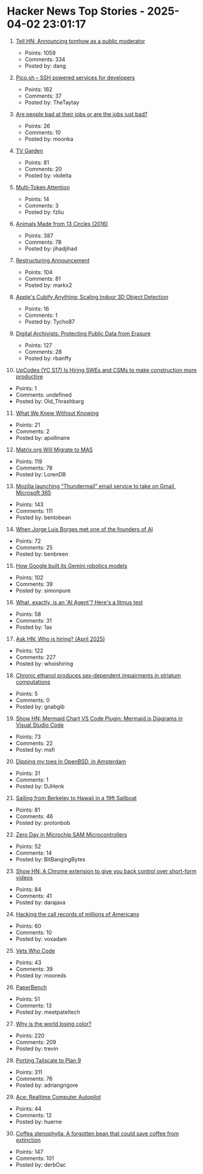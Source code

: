 # Hacker News Top Stories - 2025-04-02 23:01:17

1. [Tell HN: Announcing tomhow as a public moderator](undefined)
   - Points: 1059
   - Comments: 334
   - Posted by: dang

2. [Pico.sh – SSH powered services for developers](https://pico.sh/)
   - Points: 162
   - Comments: 37
   - Posted by: TheTaytay

3. [Are people bad at their jobs or are the jobs just bad?](https://annehelen.substack.com/p/are-people-bad-at-their-jobsor-are)
   - Points: 26
   - Comments: 10
   - Posted by: moonka

4. [TV Garden](https://tv.garden/)
   - Points: 81
   - Comments: 20
   - Posted by: vkdelta

5. [Multi-Token Attention](https://arxiv.org/abs/2504.00927)
   - Points: 14
   - Comments: 3
   - Posted by: fzliu

6. [Animals Made from 13 Circles (2016)](https://www.dorithegiant.com/2016/05/13-animals-made-from-13-circles.html)
   - Points: 387
   - Comments: 78
   - Posted by: jihadjihad

7. [Restructuring Announcement](https://automattic.com/2025/04/02/restructuring-announcement/)
   - Points: 104
   - Comments: 81
   - Posted by: markx2

8. [Apple's Cubify Anything: Scaling Indoor 3D Object Detection](https://github.com/apple/ml-cubifyanything)
   - Points: 16
   - Comments: 1
   - Posted by: Tycho87

9. [Digital Archivists: Protecting Public Data from Erasure](https://spectrum.ieee.org/digital-archive)
   - Points: 127
   - Comments: 28
   - Posted by: rbanffy

10. [UpCodes (YC S17) Is Hiring SWEs and CSMs to make construction more productive](https://up.codes/careers?utm_source=HN)
   - Points: 1
   - Comments: undefined
   - Posted by: Old_Thrashbarg

11. [What We Knew Without Knowing](https://www.newyorker.com/magazine/2025/04/07/what-we-knew-without-knowing)
   - Points: 21
   - Comments: 2
   - Posted by: apollinaire

12. [Matrix.org Will Migrate to MAS](https://matrix.org/blog/2025/04/matrix-auth-service/)
   - Points: 119
   - Comments: 78
   - Posted by: LorenDB

13. [Mozilla launching “Thundermail” email service to take on Gmail, Microsoft 365](https://www.techradar.com/pro/mozilla-launching-thundermail-email-service-to-take-on-gmail-microsoft-365)
   - Points: 143
   - Comments: 111
   - Posted by: bentobean

14. [When Jorge Luis Borges met one of the founders of AI](https://resobscura.substack.com/p/when-jorge-luis-borges-met-one-of)
   - Points: 72
   - Comments: 25
   - Posted by: benbreen

15. [How Google built its Gemini robotics models](https://blog.google/products/gemini/how-we-built-gemini-robotics/)
   - Points: 102
   - Comments: 39
   - Posted by: simonpure

16. [What, exactly, is an 'AI Agent'? Here's a litmus test](https://www.tines.com/blog/a-litmus-test-for-ai-agents/)
   - Points: 58
   - Comments: 31
   - Posted by: 1as

17. [Ask HN: Who is hiring? (April 2025)](undefined)
   - Points: 122
   - Comments: 227
   - Posted by: whoishiring

18. [Chronic ethanol produces sex-dependent impairments in striatum computations](https://www.science.org/doi/10.1126/sciadv.adt0200)
   - Points: 5
   - Comments: 0
   - Posted by: gnabgib

19. [Show HN: Mermaid Chart VS Code Plugin: Mermaid.js Diagrams in Visual Studio Code](https://docs.mermaidchart.com/blog/posts/mermaid-chart-vs-code-plugin-create-and-edit-mermaid-js-diagrams-in-visual-studio-code)
   - Points: 73
   - Comments: 22
   - Posted by: msfi

20. [Dipping my toes in OpenBSD, in Amsterdam](https://ewintr.nl/posts/2025/dipping-my-toes-in-openbsd-in-amsterdam/)
   - Points: 31
   - Comments: 1
   - Posted by: DJHenk

21. [Sailing from Berkeley to Hawaii in a 19ft Sailboat](https://potter-yachters.org/stories/teplow_to_hawaii.htm)
   - Points: 81
   - Comments: 46
   - Posted by: protonbob

22. [Zero Day in Microchip SAM Microcontrollers](https://wiki.recessim.com/view/ATSAM4C32)
   - Points: 52
   - Comments: 14
   - Posted by: BitBangingBytes

23. [Show HN: A Chrome extension to give you back control over short-form videos](https://chromewebstore.google.com/detail/seek-anywhere/opofkjlejjcjalcpaimnpmkmjlclgded)
   - Points: 84
   - Comments: 41
   - Posted by: darajava

24. [Hacking the call records of millions of Americans](https://evanconnelly.github.io/post/hacking-call-records/)
   - Points: 60
   - Comments: 10
   - Posted by: voxadam

25. [Vets Who Code](https://vetswhocode.io)
   - Points: 43
   - Comments: 39
   - Posted by: mooreds

26. [PaperBench](https://openai.com/index/paperbench)
   - Points: 51
   - Comments: 13
   - Posted by: meetpateltech

27. [Why is the world losing color?](https://www.culture-critic.com/p/why-is-the-world-losing-color)
   - Points: 220
   - Comments: 209
   - Posted by: trevin

28. [Porting Tailscale to Plan 9](https://tailscale.com/blog/plan9-port)
   - Points: 311
   - Comments: 76
   - Posted by: adriangrigore

29. [Ace: Realtime Computer Autopilot](https://generalagents.com/ace/)
   - Points: 44
   - Comments: 12
   - Posted by: huerne

30. [Coffea stenophylla: A forgotten bean that could save coffee from extinction](https://www.smithsonianmag.com/science-nature/how-forgotten-bean-could-save-coffee-from-extinction-180986230/)
   - Points: 147
   - Comments: 101
   - Posted by: derbOac

